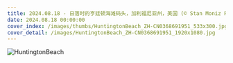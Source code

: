 ```yaml
---
title: 2024.08.18 - 日落时的亨廷顿海滩码头，加利福尼亚州，美国 (© Stan Moniz Photography/TANDEM Stills + Motion)
date: 2024.08.18 00:00:00
cover_index: /images/thumbs/HuntingtonBeach_ZH-CN0368691951_533x300.jpg
cover_detail: /images/HuntingtonBeach_ZH-CN0368691951_1920x1080.jpg
---
```


![HuntingtonBeach](/images/HuntingtonBeach_ZH-CN0368691951_1920x1080.jpg)
